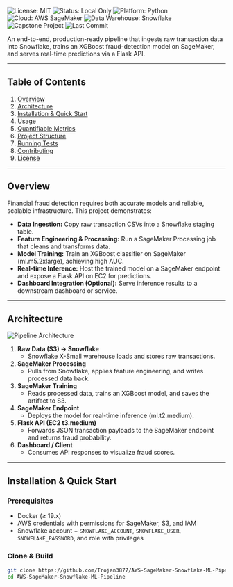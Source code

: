 ![License: MIT](https://img.shields.io/badge/license-MIT-green.svg)
![Status: Local Only](https://img.shields.io/badge/status-local--only-blue)
![Platform: Python](https://img.shields.io/badge/platform-python-blue)
![Cloud: AWS SageMaker](https://img.shields.io/badge/cloud-AWS--SageMaker-orange)
![Data Warehouse: Snowflake](https://img.shields.io/badge/data--warehouse-Snowflake-lightblue)
![Capstone Project](https://img.shields.io/badge/project-capstone-blueviolet)
![Last Commit](https://img.shields.io/github/last-commit/Trojan3877/AWS-SageMaker-Snowflake-ML-Pipeline)






An end-to-end, production-ready pipeline that ingests raw transaction data into Snowflake, trains an XGBoost fraud-detection model on SageMaker, and serves real-time predictions via a Flask API.  

---

## Table of Contents

1. [Overview](#overview)  
2. [Architecture](#architecture)  
3. [Installation & Quick Start](#installation--quick-start)  
4. [Usage](#usage)  
5. [Quantifiable Metrics](#quantifiable-metrics)  
6. [Project Structure](#project-structure)  
7. [Running Tests](#running-tests)  
8. [Contributing](#contributing)  
9. [License](#license)  

---

## Overview

Financial fraud detection requires both accurate models and reliable, scalable infrastructure. This project demonstrates:

- **Data Ingestion:** Copy raw transaction CSVs into a Snowflake staging table.  
- **Feature Engineering & Processing:** Run a SageMaker Processing job that cleans and transforms data.  
- **Model Training:** Train an XGBoost classifier on SageMaker (ml.m5.2xlarge), achieving high AUC.  
- **Real-time Inference:** Host the trained model on a SageMaker endpoint and expose a Flask API on EC2 for predictions.  
- **Dashboard Integration (Optional):** Serve inference results to a downstream dashboard or service.

---

## Architecture

![Pipeline Architecture](docs/architecture.png)

1. **Raw Data (S3) → Snowflake**  
   - Snowflake X-Small warehouse loads and stores raw transactions.  
2. **SageMaker Processing**  
   - Pulls from Snowflake, applies feature engineering, and writes processed data back.  
3. **SageMaker Training**  
   - Reads processed data, trains an XGBoost model, and saves the artifact to S3.  
4. **SageMaker Endpoint**  
   - Deploys the model for real-time inference (ml.t2.medium).  
5. **Flask API (EC2 t3.medium)**  
   - Forwards JSON transaction payloads to the SageMaker endpoint and returns fraud probability.  
6. **Dashboard / Client**  
   - Consumes API responses to visualize fraud scores.

---

## Installation & Quick Start

### Prerequisites

- Docker (≥ 19.x)  
- AWS credentials with permissions for SageMaker, S3, and IAM  
- Snowflake account + `SNOWFLAKE_ACCOUNT`, `SNOWFLAKE_USER`, `SNOWFLAKE_PASSWORD`, and role with privileges  

### Clone & Build

```bash
git clone https://github.com/Trojan3877/AWS-SageMaker-Snowflake-ML-Pipeline.git
cd AWS-SageMaker-Snowflake-ML-Pipeline
